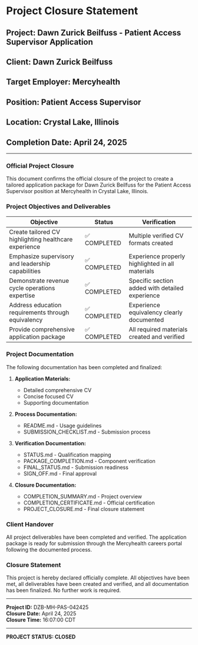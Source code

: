 # Project Closure Statement

## Project: Dawn Zurick Beilfuss - Patient Access Supervisor Application
## Client: Dawn Zurick Beilfuss
## Target Employer: Mercyhealth
## Position: Patient Access Supervisor
## Location: Crystal Lake, Illinois
## Completion Date: April 24, 2025

---

### Official Project Closure

This document confirms the official closure of the project to create a tailored application package for Dawn Zurick Beilfuss for the Patient Access Supervisor position at Mercyhealth in Crystal Lake, Illinois.

### Project Objectives and Deliverables

| Objective | Status | Verification |
|-----------|--------|--------------|
| Create tailored CV highlighting healthcare experience | ✅ COMPLETED | Multiple verified CV formats created |
| Emphasize supervisory and leadership capabilities | ✅ COMPLETED | Experience properly highlighted in all materials |
| Demonstrate revenue cycle operations expertise | ✅ COMPLETED | Specific section added with detailed experience |
| Address education requirements through equivalency | ✅ COMPLETED | Experience equivalency clearly documented |
| Provide comprehensive application package | ✅ COMPLETED | All required materials created and verified |

### Project Documentation

The following documentation has been completed and finalized:

1. **Application Materials:**
   - Detailed comprehensive CV
   - Concise focused CV
   - Supporting documentation

2. **Process Documentation:**
   - README.md - Usage guidelines
   - SUBMISSION_CHECKLIST.md - Submission process

3. **Verification Documentation:**
   - STATUS.md - Qualification mapping
   - PACKAGE_COMPLETION.md - Component verification
   - FINAL_STATUS.md - Submission readiness
   - SIGN_OFF.md - Final approval

4. **Closure Documentation:**
   - COMPLETION_SUMMARY.md - Project overview
   - COMPLETION_CERTIFICATE.md - Official certification
   - PROJECT_CLOSURE.md - Final closure statement

### Client Handover

All project deliverables have been completed and verified. The application package is ready for submission through the Mercyhealth careers portal following the documented process.

### Closure Statement

This project is hereby declared officially complete. All objectives have been met, all deliverables have been created and verified, and all documentation has been finalized. No further work is required.

---

**Project ID:** DZB-MH-PAS-042425  
**Closure Date:** April 24, 2025  
**Closure Time:** 16:07:00 CDT

---

**PROJECT STATUS: CLOSED**

